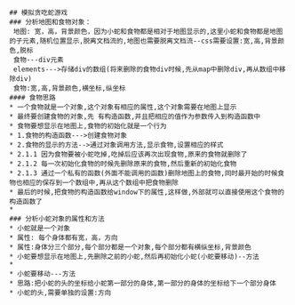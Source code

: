     ## 模拟贪吃蛇游戏
    ### 分析地图和食物对象： 
     地图: 宽，高，背景颜色，因为小蛇和食物都是相对于地图显示的,这里小蛇和食物都是地图的子元素,随机位置显示,脱离文档流的,地图也需要脱离文档流--css需要设置:宽,高,背景颜色,脱标
     食物---div元素
     elements--->存储div的数组(将来删除的食物div时候,先从map中删除div,再从数组中移除div)
     食物:宽,高,背景颜色,横坐标,纵坐标
    #### 食物思路
    * 一个食物就是一个对象,这个对象有相应的属性,这个对象需要在地图上显示
    * 最终要创建食物的对象,先 有构造函数,并且把相应的值作为参数传入到构造函数中
    * 食物要想显示在地图上,食物的初始化就是一个行为
    * 1.食物的构造函数--->创建食物对象
    * 2.食物的显示的方法-->通过对象调用方法,显示食物,设置相应的样式
    * 2.1.1 因为食物要被小蛇吃掉,吃掉后应该再次出现食物,原来的食物就删除了
    * 2.1.2 每一次初始化食物的时候先删除原来的食物,然后重新的初始化食物
    * 2.1.3 通过一个私有的函数(外面不能调用的函数)删除地图上的食物,同时最开始的时候食物也相应的保存到一个数组中,再从这个数组中把食物删除
    * 最后的时候,把食物的构造函数给window下的属性,这样做,外部就可以直接使用这个食物的构造函数了
    *
    ### 分析小蛇对象的属性和方法
    * 小蛇就是一个对象
    * 属性: 每个身体都有宽，高，方向
    * 属性:身体分三个部分,每个部分都是一个对象,每个部分都有横纵坐标,背景颜色
    * 小蛇要想显示在地图上,先删除之前的小蛇,然后再初始化小蛇(小蛇要移动)--方法
    *
    * 小蛇要移动---方法
    * 思路:把小蛇的头的坐标给小蛇第一部分的身体,第一部分的身体的坐标给下一个部分身体
    * 小蛇的头,需要单独的设置:方向

